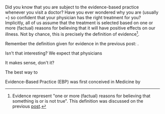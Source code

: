 Did you know that you are subject to the evidence-based practice whenever you visit a doctor? Have you ever wondered why you are (usually =) so confident that your physician has the right treatment for you? Implicitly, all of us assume that the treatment is selected based on one or more (factual) reasons for believing that it will have positive effects on our illness. Not by chance, this is precisely the definition of evidence[^1].


Remember the definition given for evidence in the previous post: . 

Isn't that interesting? We expect that physicians 




It makes sense, don't it?

The best way to




Evidence-Based Practice (EBP) was first conceived in Medicine by 

[^1]: Evidence represent "one or more (factual) reasons for believing that something is or is not true". This definition was discussed on the previous [post](http://www.evidencebasedpractice.se/blog/welcome-to-the-blog/).



